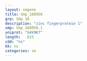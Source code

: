```yaml
---
layout: smgene
title: Smp_160950
grp: Smp_16
description: "zinc fingerprotein 1"
smp: Smp_160950.1
uniprot: "G4V9K7"
length:   615
cdd: "ns"
kk: ns
categories: sm
---
```

